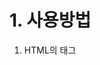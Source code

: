 # 1. 사용방법
1. HTML의 태그<style>
    - 사용 예 
    ```
    <head>
        <style>
            a #선택자(Selector): CSS 효과를 적용하는 대상을 직접적으로 언급하지 않는다는점에서 선택자라고 한다
            { #Declaration
                coler:balck; #Property:Value
                
            }
        </style>
    </head>
    ```
2. HTML의 속성<style>
    - 사용예
    ```
    <a href="~~~" style="color:red; text-decoration:underline">
    ```

# 2. Property
효과를 준다

# 3. 선택자
## 우선순위 : id선택자 > class 선택자 > tag 선택자
- id 선택자 : #(id이름)
- class 선택자 : #(class 이름)
- tag 선택자 : #(tag 이름)

왜 그럴까? 
- HTML에선 id 값은 단 한 개의 태그에서만 등장해야한다.
- 구체적인 것이 더욱 우선순위 높도록 만들었음

# 3. box model
google image 검색에서 "css box model"
```
h1{
                border:5px red solid;
                padding:20px;
                margin:20px;
                display:block;
                width:100px;
                }
```

# 4. grid

## caniuse.com
CSS HTML JavaScript 의 기술을 인터넷 브라우저들이 지원하는지 통계를 보여줌. 중요한 사이트.

# 5. 반응형 웹(responsive web), MediaQuery
다양한 기기(화면)에서 반응하도록 만들어야 함.
"화면에 크기에 따라서 웹 페이지의 각요소들이 반응해서 동작하게 하는 것"

# 6. Caching(캐싱)
캐싱이란 저장하다는 뜻.
한 번 style.css를 받았다면 웹브라우저는 계속해서 클라이언트 컴퓨터에 저장해두어서 필요할때마다 부른다.
- 클라이언트들은 속도를 높인다.
- 사업자들은 네트워크 트래픽을 줄여서 돈을 절약할 수 있다.
따라서 중복되는 CSS 꺼내서 별도의 파일로 저장하여 <link> 을 하는 것이 좋다.
